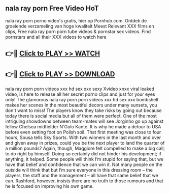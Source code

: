 ## nala ray porn Free Video HoT 

nala ray porn porno video's gratis, hier op Pornhub.com. Ontdek de groeiende verzameling van hoge kwaliteit Meest Relevant XXX films en clips,
Free nala ray porn porn tube videos & pornstar sex videos. Find pornstars and all their XXX videos to watch here


## 👉🔴 [Click to PLAY >> WATCH](http://us.freeplayer.one?title=nala_ray_porn&ref=16D)

## 👉🔴 [Click to PLAY >> DOWNLOAD](http://us.freeplayer.one?title=nala_ray_porn&ref=16D)


nala ray porn porn videos xxx hd sex xxx sexy Xvideo xnxx viral leaked video, is here to release all her secret porno clips and just for your eyes only! The glamorous nala ray porn porn videos xxx hd sex xxx bombshell makes her scenes in the most beautiful decors under many sunsets, you don't want to miss! The players know they take risks by going out because today there is social media but all of them were perfect. One of the most intriguing showdowns between team-mates will see Jorginho go up against fellow Chelsea midfielder N'Golo Kante. It is why he made a detour to USA before even setting foot on Polish soil. That first meeting was close to four hours, Sousa tells Sky Sports. With two winners in the last month and over and given away in prizes, could you be the next player to land the quarter of a million pounds? Again, though, Maggiore felt compelled to make a big call; to do right by himself. Doing so certainly did not hinder his development; if anything, it helped. Some people will think I’m stupid for saying that, but we have that belief and confidence that we can win it. Not many people on the outside will think that but I’m sure everyone in this dressing room – the players, the staff and the management – all have that same belief that we can. Rashford, however, insists there are no truth to those rumours and that he is focused on improving his own game.
